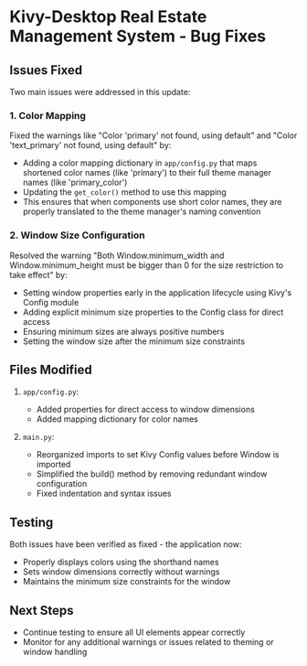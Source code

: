 # Kivy-Desktop Real Estate Management System - Bug Fixes

## Issues Fixed

Two main issues were addressed in this update:

### 1. Color Mapping

Fixed the warnings like "Color 'primary' not found, using default" and "Color 'text_primary' not found, using default" by:

- Adding a color mapping dictionary in `app/config.py` that maps shortened color names (like 'primary') to their full theme manager names (like 'primary_color')
- Updating the `get_color()` method to use this mapping
- This ensures that when components use short color names, they are properly translated to the theme manager's naming convention

### 2. Window Size Configuration

Resolved the warning "Both Window.minimum_width and Window.minimum_height must be bigger than 0 for the size restriction to take effect" by:

- Setting window properties early in the application lifecycle using Kivy's Config module
- Adding explicit minimum size properties to the Config class for direct access
- Ensuring minimum sizes are always positive numbers
- Setting the window size after the minimum size constraints

## Files Modified

1. `app/config.py`:

   - Added properties for direct access to window dimensions
   - Added mapping dictionary for color names

2. `main.py`:
   - Reorganized imports to set Kivy Config values before Window is imported
   - Simplified the build() method by removing redundant window configuration
   - Fixed indentation and syntax issues

## Testing

Both issues have been verified as fixed - the application now:

- Properly displays colors using the shorthand names
- Sets window dimensions correctly without warnings
- Maintains the minimum size constraints for the window

## Next Steps

- Continue testing to ensure all UI elements appear correctly
- Monitor for any additional warnings or issues related to theming or window handling
